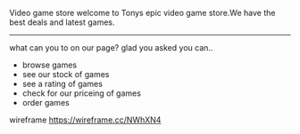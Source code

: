 Video game store
welcome to Tonys epic video game store.We have the best deals and latest games.

---

what can you to on our page? glad you asked
you can..

- browse games
- see our stock of games
- see a rating of games
- check for our priceing of games
- order games

wireframe https://wireframe.cc/NWhXN4
